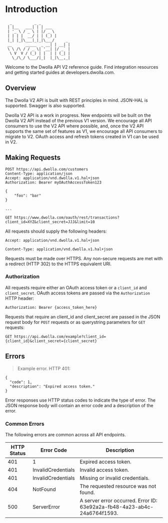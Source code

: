 # Introduction
```
  _          _ _             
 | |__   ___| | | ___        
 | '_ \ / _ \ | |/ _ \       
 | | | |  __/ | | (_) |      
 |_| |_|\___|_|_|\___/     _ 
 __      _____  _ __| | __| |
 \ \ /\ / / _ \| '__| |/ _` |
  \ V  V / (_) | |  | | (_| |
   \_/\_/ \___/|_|  |_|\__,_|

```

Welcome to the Dwolla API V2 reference guide.  Find integration resources and getting started guides at developers.dwolla.com.

## Overview

The Dwolla V2 API is built with REST principles in mind.  JSON-HAL is supported.  Swagger is also supported.

Dwolla V2 API is a work in progress.  New endpoints will be built on the Dwolla V2 API instead of the previous V1 version.  We encourage all API consumers to use the V2 API where possible, and, once the V2 API supports the same set of features as V1, we encourage all API consumers to migrate to V2.  OAuth access and refresh tokens created in V1 can be used in V2.

## Making Requests

```shell
POST https://api.dwolla.com/customers
Content-Type: application/json
Accept: application/vnd.dwolla.v1.hal+json
Authorization: Bearer myOAuthAccessToken123

{
	"foo": "bar"
}
```

```shell
...

GET https://www.dwolla.com/oauth/rest/transactions?client_id=XYZ&client_secret=JJJ&limit=10
```

All requests should supply the following headers:

`Accept: application/vnd.dwolla.v1.hal+json`

`Content-Type: application/vnd.dwolla.v1.hal+json`

Requests must be made over HTTPS.  Any non-secure requests are met with a redirect (HTTP 302) to the HTTPS equivalent URI.

### Authorization

All requests require either an OAuth access token or a `client_id` and `client_secret`.  OAuth access tokens are passed via the `Authorization` HTTP header:

`Authorization: Bearer {access_token_here}`

Requests that require an client_id and client_secret are passed in the JSON request body for `POST` requests or as querystring parameters for `GET` requests:

`GET https://api.dwolla.com/example?client_id={client_id}&client_secret={client_secret}`


## Errors

> Example error.  HTTP 401:

```shell
{
  "code": 1,
  "description": "Expired access token."
}
```


Error responses use HTTP status codes to indicate the type of error.  The JSON response body will contain an error code and a description of the error.


### Common Errors
The following errors are common across all API endpoints.

| HTTP Status | Error Code | Description
|-------------|------|-------------
| 401 | 1 | Expired access token. |
| 401 | InvalidCredentials | Invalid access token. |
| 401 | InvalidCredentials | Missing or invalid credentials. |
| 404 | NotFound | The requested resource was not found. |
| 500 | ServerError | A server error occurred. Error ID: 63e92a2a-fb48-4a23-ab4c-24a6764f1593. |
